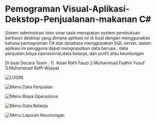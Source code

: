 # Pemograman Visual-Aplikasi-Dekstop-Penjualanan-makanan C#

Sistem administrasi toko sinar tasik merupakan system pembukuan berbasis desktop yang dimana aplikasi ini di buat dengan menggunakan bahasa pemograman  C# dan database menggunakan SQL server, dalam aplikasi ini pengguna dapat menginputkan data berupa , data penjualan,biaya operasional,data belanja, dan profit atau keuntungan<br>

Di buat Secara Team :
(1. Iksan Rafli Fauzi 2.Muhammad Fadhiil Yusuf 3.Muhammad Raffi Wijaya)


![LOGIN](https://user-images.githubusercontent.com/100406459/197399909-bd1b8508-cdd7-40ca-b5f2-ae0b82f7d336.png)

![Menu Data Penjualan](https://user-images.githubusercontent.com/100406459/197400104-3e197c54-9ff0-4311-bf2c-cbcd1c341035.png)

![Menu Biaya Operasiona](https://user-images.githubusercontent.com/100406459/197404316-0bc1537b-0ccc-4b89-8bac-9036b51bf1bc.png)

![Menu Data Belanja](https://user-images.githubusercontent.com/100406459/197404337-bc04bb5c-a30f-4d45-88bc-b0a9e0072fab.png)

![Menu Laporan Keuntungan](https://user-images.githubusercontent.com/100406459/197404351-dab18941-88e4-4ebb-bbe7-286f34eb13d0.png)
